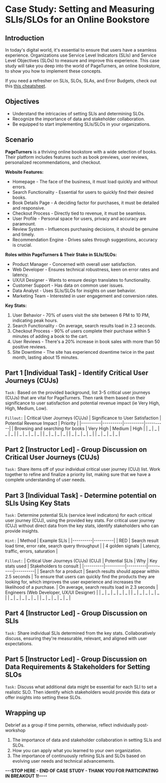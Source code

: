 # Case Study: Setting and Measuring SLIs/SLOs for an Online Bookstore

## Introduction

In today's digital world, it's essential to ensure that users have a seamless experience. Organizations use Service Level Indicators (SLIs) and Service Level Objectives (SLOs) to measure and improve this experience. This case study will take you deep into the world of PageTurners, an online bookstore, to show you how to implement these concepts.

If you need a refresher on SLIs, SLOs, SLAs, and Error Budgets, check out this [this cheatsheet](./Cheatsheet.md).

## Objectives
- Understand the intricacies of setting SLIs and determining SLOs.
- Recognize the importance of data and stakeholder collaboration.
- Be equipped to start implementing SLIs/SLOs in your organizations.

## Scenario

**PageTurners** is a thriving online bookstore with a wide selection of books. Their platform includes features such as book previews, user reviews, personalized recommendations, and checkout.

**Website Features:**
- Homepage - The face of the business, it must load quickly and without errors.
- Search Functionality - Essential for users to quickly find their desired books.
- Book Details Page - A deciding factor for purchases, it must be detailed and responsive.
- Checkout Process - Directly tied to revenue, it must be seamless.
- User Profile - Personal space for users, privacy and accuracy are paramount.
- Review System - Influences purchasing decisions, it should be genuine and timely.
- Recommendation Engine - Drives sales through suggestions, accuracy is crucial.

**Roles within PageTurners & Their Stake in SLIs/SLOs:**
- Product Manager - Concerned with overall user satisfaction.
- Web Developer - Ensures technical robustness, keen on error rates and latency.
- UX/UI Designer - Wants to ensure design translates to functionality.
- Customer Support - Has data on common user issues.
- Data Analyst - Uses SLIs/SLOs for insights on user behavior.
- Marketing Team - Interested in user engagement and conversion rates.

**Key Stats:**
1. User Behavior - 70% of users visit the site between 6 PM to 10 PM, indicating peak hours.
2. Search Functionality - On average, search results load in 2.3 seconds.
3. Checkout Process - 90% of users complete their purchase within 5 minutes of adding a book to the cart.
4. User Reviews - There's a 20% increase in book sales with more than 50 positive reviews.
5. Site Downtime - The site has experienced downtime twice in the past month, lasting about 15 minutes.

## Part 1 [Individual Task] - Identify Critical User Journeys (CUJs)

```Task:``` Based on the provided background, list 3-5 critical user journeys (CUJs) that are vital for PageTurners. Then rank them based on their significance to user satisfaction and potential revenue impact (ie Very High, High, Medium, Low).

```Fillout:```
| Critical User Journeys (CUJs) | Significance to User Satisfaction | Potential Revenue Impact | Priority |
|----------|----------|----------|----------|
| Browsing and searching for books  | Very High  | Medium  | High |
| _ | _ | _ | _ |
| _ | _ | _ | _ |
| _ | _ | _ | _ |
| _ | _ | _ | _ |
| _ | _ | _ | _ |

## Part 2 [Instructor Led] - Group Discussion on Critical User Journeys (CUJs)

```Task:``` Share items off of your individual critical user journey (CUJ) list. Work together to refine and finalize a priority list, making sure that we have a complete understanding of user needs.

## Part 3 [Individual Task] - Determine potential on SLIs Using Key Stats

```Task:``` Determine potential SLIs (service level indicators) for each critical user journey (CUJ), using the provided key stats. For critical user journey (CUJ) without direct data from the key stats, identify stakeholders who can provide insights.

```Hint:```
| Method |	Example SLIs |
|----------|----------|
| RED	| Search result load time, error rate, search query throughput |
| 4 golden signals | Latency, traffic, errors, saturation |

```Fillout:```
| Critical User Journeys (CUJs) (CUJ) | Potential SLIs | Why | Key stats used | Stakeholders to consult |
|----------|----------|----------|----------|----------|
| Search for a product | Search results should appear within 2.5 seconds | To ensure that users can quickly find the products they are looking for, which improves the user experience and increases the likelihood of a purchase. | On average, search results load in 2.3 seconds | Engineers (Web Developer, UX/UI Designer) |
| _ | _ | _ | _ | _ |
| _ | _ | _ | _ | _ |
| _ | _ | _ | _ | _ |
| _ | _ | _ | _ | _ |

## Part 4 [Instructor Led] - Group Discussion on SLIs

```Task:``` Share individual SLIs determined from the key stats. Collaboratively discuss, ensuring they're measurable, relevant, and aligned with user expectations.

## Part 5 [Instructor Led] - Group Discussion on Data Requirements & Stakeholders for Setting SLOs

```Task:``` Discuss what additional data might be essential for each SLI to set a realistic SLO. Then identify which stakeholders would provide this data or offer insights into setting these SLOs.

## Wrapping up 

Debrief as a group if time permits, otherwise, reflect individually post-workshop

1. The importance of data and stakeholder collaboration in setting SLIs and SLOs.
2. How you can apply what you learned to your own organization.
3. The importance of continuously refining SLIs and SLOs based on evolving user needs and technical advancements.

**---STOP HERE - END OF CASE STUDY - THANK YOU FOR PARTICIPATING IN BREAKOUT 1!----**
